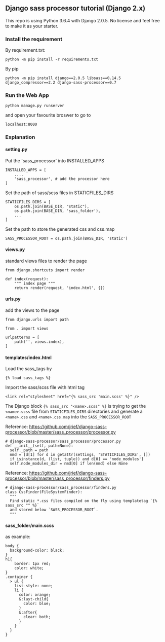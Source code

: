 ## Django sass processor tutorial (Django 2.x)

This repo is using Python 3.6.4 with Django 2.0.5. No license and feel free to make it as your starter.

### Install the requirement

By requirement.txt:

`python -m pip install -r requirements.txt`

By pip

`python -m pip install django==2.0.5 libsass==0.14.5 django_compressor==2.2 django-sass-processor==0.7`

### Run the Web App

`python manage.py runserver`

and open your favourite broswer to go to

`localhost:8000`

### Explanation

#### setting.py

Put the 'sass_processor' into INSTALLED_APPS

    INSTALLED_APPS = [
        ....
        'sass_processor', # add the processor here
    ]

Set the path of sass/scss files in STATICFILES_DIRS

    STATICFILES_DIRS = [
        os.path.join(BASE_DIR, "static"),
        os.path.join(BASE_DIR, 'sass_folder'),
        ...
    ]

Set the path to store the generated css and css.map


    SASS_PROCESSOR_ROOT = os.path.join(BASE_DIR, 'static')

#### views.py

standard views files to render the page

    from django.shortcuts import render

    def index(request):
        """ index page """
        return render(request, 'index.html', {})

#### urls.py

add the views to the page

    from django.urls import path

    from . import views

    urlpatterns = [
        path('', views.index),
    ]

#### templates/index.html

Load the sass_tags by

    {% load sass_tags %}

Import the sass/scss file with html tag

    <link rel="stylesheet" href="{% sass_src 'main.scss' %}" />



The Django block `{% sass_src "<name>.scss" %}` is trying to get the `<name>.scss` file from `STATICFILES_DIRS` directories and generate a `<name>.css` and `<name>.css.map` into the `SASS_PROCESSOR_ROOT`

Reference: https://github.com/jrief/django-sass-processor/blob/master/sass_processor/processor.py

    # django-sass-processor/sass_processor/processor.py
    def __init__(self, path=None):
      self._path = path
      nmd = [d[1] for d in getattr(settings, 'STATICFILES_DIRS', [])
      if isinstance(d, (list, tuple)) and d[0] == 'node_modules']
      self.node_modules_dir = nmd[0] if len(nmd) else None

Reference: https://github.com/jrief/django-sass-processor/blob/master/sass_processor/finders.py

    # django-sass-processor/sass_processor/finders.py
    class CssFinder(FileSystemFinder):
      """
      Find static *.css files compiled on the fly using templatetag `{% sass_src "" %}`
      and stored below `SASS_PROCESSOR_ROOT`.
      """

#### sass_folder/main.scss

as example:


    body {
      background-color: black;
    }
    h1{
        border: 1px red;
        color: white;
    }
    .container {
      > ul {
        list-style: none;
        li {
          color: orange;
          &:last-child{
            color: blue;
          }
          &:after{
            clear: both;
          }
        }
      }
    }

